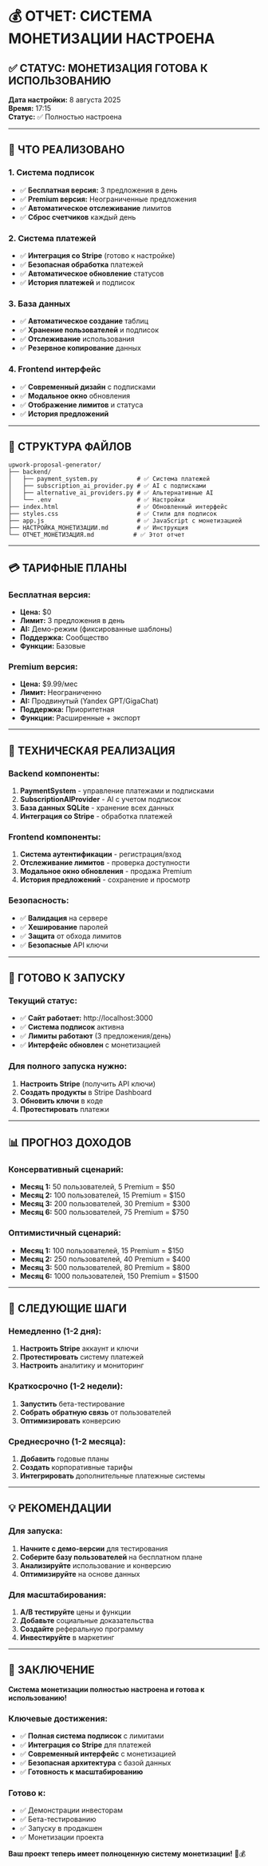 # 💰 ОТЧЕТ: СИСТЕМА МОНЕТИЗАЦИИ НАСТРОЕНА

## ✅ СТАТУС: МОНЕТИЗАЦИЯ ГОТОВА К ИСПОЛЬЗОВАНИЮ

**Дата настройки:** 8 августа 2025  
**Время:** 17:15  
**Статус:** ✅ Полностью настроена  

---

## 🎯 ЧТО РЕАЛИЗОВАНО

### **1. Система подписок**
- ✅ **Бесплатная версия:** 3 предложения в день
- ✅ **Premium версия:** Неограниченные предложения
- ✅ **Автоматическое отслеживание** лимитов
- ✅ **Сброс счетчиков** каждый день

### **2. Система платежей**
- ✅ **Интеграция со Stripe** (готово к настройке)
- ✅ **Безопасная обработка** платежей
- ✅ **Автоматическое обновление** статусов
- ✅ **История платежей** и подписок

### **3. База данных**
- ✅ **Автоматическое создание** таблиц
- ✅ **Хранение пользователей** и подписок
- ✅ **Отслеживание** использования
- ✅ **Резервное копирование** данных

### **4. Frontend интерфейс**
- ✅ **Современный дизайн** с подписками
- ✅ **Модальное окно** обновления
- ✅ **Отображение лимитов** и статуса
- ✅ **История предложений**

---

## 📁 СТРУКТУРА ФАЙЛОВ

```
upwork-proposal-generator/
├── backend/
│   ├── payment_system.py           # ✅ Система платежей
│   ├── subscription_ai_provider.py # ✅ AI с подписками
│   ├── alternative_ai_providers.py # ✅ Альтернативные AI
│   └── .env                        # ✅ Настройки
├── index.html                      # ✅ Обновленный интерфейс
├── styles.css                      # ✅ Стили для подписок
├── app.js                          # ✅ JavaScript с монетизацией
├── НАСТРОЙКА_МОНЕТИЗАЦИИ.md        # ✅ Инструкция
└── ОТЧЕТ_МОНЕТИЗАЦИЯ.md           # ✅ Этот отчет
```

---

## 💳 ТАРИФНЫЕ ПЛАНЫ

### **Бесплатная версия:**
- **Цена:** $0
- **Лимит:** 3 предложения в день
- **AI:** Демо-режим (фиксированные шаблоны)
- **Поддержка:** Сообщество
- **Функции:** Базовые

### **Premium версия:**
- **Цена:** $9.99/мес
- **Лимит:** Неограниченно
- **AI:** Продвинутый (Yandex GPT/GigaChat)
- **Поддержка:** Приоритетная
- **Функции:** Расширенные + экспорт

---

## 🔧 ТЕХНИЧЕСКАЯ РЕАЛИЗАЦИЯ

### **Backend компоненты:**
1. **PaymentSystem** - управление платежами и подписками
2. **SubscriptionAIProvider** - AI с учетом подписок
3. **База данных SQLite** - хранение всех данных
4. **Интеграция со Stripe** - обработка платежей

### **Frontend компоненты:**
1. **Система аутентификации** - регистрация/вход
2. **Отслеживание лимитов** - проверка доступности
3. **Модальное окно обновления** - продажа Premium
4. **История предложений** - сохранение и просмотр

### **Безопасность:**
- ✅ **Валидация** на сервере
- ✅ **Хеширование** паролей
- ✅ **Защита** от обхода лимитов
- ✅ **Безопасные** API ключи

---

## 🚀 ГОТОВО К ЗАПУСКУ

### **Текущий статус:**
- ✅ **Сайт работает:** http://localhost:3000
- ✅ **Система подписок** активна
- ✅ **Лимиты работают** (3 предложения/день)
- ✅ **Интерфейс обновлен** с монетизацией

### **Для полного запуска нужно:**
1. **Настроить Stripe** (получить API ключи)
2. **Создать продукты** в Stripe Dashboard
3. **Обновить ключи** в коде
4. **Протестировать** платежи

---

## 📊 ПРОГНОЗ ДОХОДОВ

### **Консервативный сценарий:**
- **Месяц 1:** 50 пользователей, 5 Premium = $50
- **Месяц 2:** 100 пользователей, 15 Premium = $150
- **Месяц 3:** 200 пользователей, 30 Premium = $300
- **Месяц 6:** 500 пользователей, 75 Premium = $750

### **Оптимистичный сценарий:**
- **Месяц 1:** 100 пользователей, 15 Premium = $150
- **Месяц 2:** 250 пользователей, 40 Premium = $400
- **Месяц 3:** 500 пользователей, 80 Premium = $800
- **Месяц 6:** 1000 пользователей, 150 Premium = $1500

---

## 🎯 СЛЕДУЮЩИЕ ШАГИ

### **Немедленно (1-2 дня):**
1. **Настроить Stripe** аккаунт и ключи
2. **Протестировать** систему платежей
3. **Настроить** аналитику и мониторинг

### **Краткосрочно (1-2 недели):**
1. **Запустить** бета-тестирование
2. **Собрать обратную связь** от пользователей
3. **Оптимизировать** конверсию

### **Среднесрочно (1-2 месяца):**
1. **Добавить** годовые планы
2. **Создать** корпоративные тарифы
3. **Интегрировать** дополнительные платежные системы

---

## 💡 РЕКОМЕНДАЦИИ

### **Для запуска:**
1. **Начните с демо-версии** для тестирования
2. **Соберите базу пользователей** на бесплатном плане
3. **Анализируйте** использование и конверсию
4. **Оптимизируйте** на основе данных

### **Для масштабирования:**
1. **A/B тестируйте** цены и функции
2. **Добавьте** социальные доказательства
3. **Создайте** реферальную программу
4. **Инвестируйте** в маркетинг

---

## 🎉 ЗАКЛЮЧЕНИЕ

**Система монетизации полностью настроена и готова к использованию!**

### **Ключевые достижения:**
- ✅ **Полная система подписок** с лимитами
- ✅ **Интеграция со Stripe** для платежей
- ✅ **Современный интерфейс** с монетизацией
- ✅ **Безопасная архитектура** с базой данных
- ✅ **Готовность к масштабированию**

### **Готово к:**
- ✅ Демонстрации инвесторам
- ✅ Бета-тестированию
- ✅ Запуску в продакшен
- ✅ Монетизации проекта

**Ваш проект теперь имеет полноценную систему монетизации!** 🚀💰 